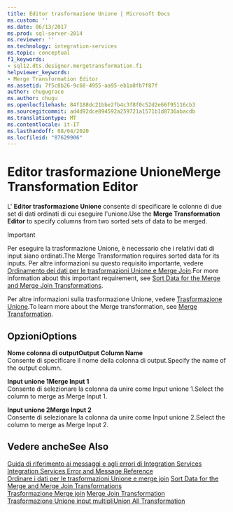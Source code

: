 ```yaml
---
title: Editor trasformazione Unione | Microsoft Docs
ms.custom: ''
ms.date: 06/13/2017
ms.prod: sql-server-2014
ms.reviewer: ''
ms.technology: integration-services
ms.topic: conceptual
f1_keywords:
- sql12.dts.designer.mergetransformation.f1
helpviewer_keywords:
- Merge Transformation Editor
ms.assetid: 7f5c0b26-9c68-4955-aa95-eb1a8fb7f87f
author: chugugrace
ms.author: chugu
ms.openlocfilehash: 84f188dc21bbe2fb4c3f8f0c52d2e66f95116cb3
ms.sourcegitcommit: ad4d92dce894592a259721a1571b1d8736abacdb
ms.translationtype: MT
ms.contentlocale: it-IT
ms.lasthandoff: 08/04/2020
ms.locfileid: "87629906"
---
```

# <a name="merge-transformation-editor"></a><span data-ttu-id="05c22-102">Editor trasformazione Unione</span><span class="sxs-lookup"><span data-stu-id="05c22-102">Merge Transformation Editor</span></span>
  <span data-ttu-id="05c22-103">L' **Editor trasformazione Unione** consente di specificare le colonne di due set di dati ordinati di cui eseguire l'unione.</span><span class="sxs-lookup"><span data-stu-id="05c22-103">Use the **Merge Transformation Editor** to specify columns from two sorted sets of data to be merged.</span></span>  
  
> [!IMPORTANT]  
>  <span data-ttu-id="05c22-104">Per eseguire la trasformazione Unione, è necessario che i relativi dati di input siano ordinati.</span><span class="sxs-lookup"><span data-stu-id="05c22-104">The Merge Transformation requires sorted data for its inputs.</span></span> <span data-ttu-id="05c22-105">Per altre informazioni su questo requisito importante, vedere [Ordinamento dei dati per le trasformazioni Unione e Merge Join](data-flow/transformations/sort-data-for-the-merge-and-merge-join-transformations.md).</span><span class="sxs-lookup"><span data-stu-id="05c22-105">For more information about this important requirement, see [Sort Data for the Merge and Merge Join Transformations](data-flow/transformations/sort-data-for-the-merge-and-merge-join-transformations.md).</span></span>  
  
 <span data-ttu-id="05c22-106">Per altre informazioni sulla trasformazione Unione, vedere [Trasformazione Unione](data-flow/transformations/merge-transformation.md).</span><span class="sxs-lookup"><span data-stu-id="05c22-106">To learn more about the Merge transformation, see [Merge Transformation](data-flow/transformations/merge-transformation.md).</span></span>  
  
## <a name="options"></a><span data-ttu-id="05c22-107">Opzioni</span><span class="sxs-lookup"><span data-stu-id="05c22-107">Options</span></span>  
 <span data-ttu-id="05c22-108">**Nome colonna di output**</span><span class="sxs-lookup"><span data-stu-id="05c22-108">**Output Column Name**</span></span>  
 <span data-ttu-id="05c22-109">Consente di specificare il nome della colonna di output.</span><span class="sxs-lookup"><span data-stu-id="05c22-109">Specify the name of the output column.</span></span>  
  
 <span data-ttu-id="05c22-110">**Input unione 1**</span><span class="sxs-lookup"><span data-stu-id="05c22-110">**Merge Input 1**</span></span>  
 <span data-ttu-id="05c22-111">Consente di selezionare la colonna da unire come Input unione 1.</span><span class="sxs-lookup"><span data-stu-id="05c22-111">Select the column to merge as Merge Input 1.</span></span>  
  
 <span data-ttu-id="05c22-112">**Input unione 2**</span><span class="sxs-lookup"><span data-stu-id="05c22-112">**Merge Input 2**</span></span>  
 <span data-ttu-id="05c22-113">Consente di selezionare la colonna da unire come Input unione 2.</span><span class="sxs-lookup"><span data-stu-id="05c22-113">Select the column to merge as Merge Input 2.</span></span>  
  
## <a name="see-also"></a><span data-ttu-id="05c22-114">Vedere anche</span><span class="sxs-lookup"><span data-stu-id="05c22-114">See Also</span></span>  
 <span data-ttu-id="05c22-115">[Guida di riferimento ai messaggi e agli errori di Integration Services](../../2014/integration-services/integration-services-error-and-message-reference.md) </span><span class="sxs-lookup"><span data-stu-id="05c22-115">[Integration Services Error and Message Reference](../../2014/integration-services/integration-services-error-and-message-reference.md) </span></span>  
 <span data-ttu-id="05c22-116">[Ordinare i dati per le trasformazioni Unione e merge join](data-flow/transformations/sort-data-for-the-merge-and-merge-join-transformations.md) </span><span class="sxs-lookup"><span data-stu-id="05c22-116">[Sort Data for the Merge and Merge Join Transformations](data-flow/transformations/sort-data-for-the-merge-and-merge-join-transformations.md) </span></span>  
 <span data-ttu-id="05c22-117">[Trasformazione Merge join](data-flow/transformations/merge-join-transformation.md) </span><span class="sxs-lookup"><span data-stu-id="05c22-117">[Merge Join Transformation](data-flow/transformations/merge-join-transformation.md) </span></span>  
 [<span data-ttu-id="05c22-118">Trasformazione Unione input multipli</span><span class="sxs-lookup"><span data-stu-id="05c22-118">Union All Transformation</span></span>](data-flow/transformations/union-all-transformation.md)  
  
  
